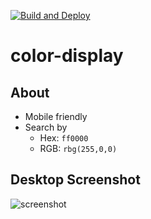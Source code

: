 [![Build and Deploy](https://github.com/gwendolyngoetz/color-display/actions/workflows/build-and-deploy.yml/badge.svg)](https://github.com/gwendolyngoetz/color-display/actions/workflows/build-and-deploy.yml)

# color-display

## About

* Mobile friendly
* Search by
  * Hex: `ff0000`
  * RGB: `rbg(255,0,0)`

## Desktop Screenshot

![screenshot](https://user-images.githubusercontent.com/195162/172026558-4ad6a824-8282-4978-ad94-f412f41a0eee.png)
